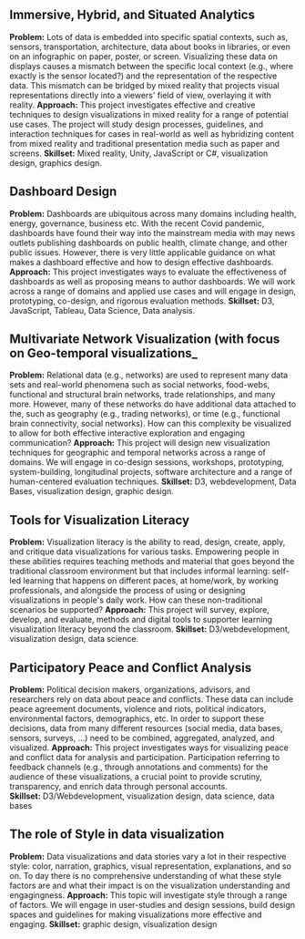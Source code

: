 ## Immersive, Hybrid, and Situated Analytics 
**Problem:** Lots of data is embedded into specific spatial contexts, such as, sensors, transportation, architecture, data about books in libraries, or even on an infographic on paper, poster, or screen. Visualizing these data on displays causes a mismatch between the specific local context (e.g., where exactly is the sensor located?) and the representation of the respective data. This mismatch can be bridged by mixed reality that projects visual representations directly into a viewers' field of view, overlaying it with reality. 
**Approach:** This project investigates effective and creative techniques to design visualizations in mixed reality for a range of potential use cases. The project will study design processes, guidelines, and interaction techniques for cases in real-world as well as hybridizing content from mixed reality and traditional presentation media such as paper and screens.
**Skillset:** Mixed reality, Unity, JavaScript or C#, visualization design, graphics design.

## Dashboard Design 
**Problem:** Dashboards are ubiquitous across many domains including health, energy, governance, business etc. With the recent Covid pandemic, dashboards have found their way into the mainstream media with may news outlets publishing dashboards on public health, climate change, and other public issues. However, there is very little applicable guidance on what makes a dashboard effective and how to design effective dashboards. 
**Approach:** This project investigates ways to evaluate the effectiveness of dashboards as well as proposing means to author dashboards. We will work across a range of domains and applied use cases and will engage in design, prototyping, co-design, and rigorous evaluation methods.
**Skillset:** D3, JavaScript, Tableau, Data Science, Data analysis. 

## Multivariate Network Visualization (with focus on Geo-temporal visualizations_ 
**Problem:** Relational data (e.g., networks) are used to represent many data sets and real-world phenomena such as social networks, food-webs, functional and structural brain networks, trade relationships, and many more. However, many of these networks do have additional data attached to the, such as geography (e.g., trading networks), or time (e.g., functional brain connectivity, social networks). How can this complexity be visualized to allow for both effective interactive exploration and engaging communication? 
**Approach:** This project will design new visualization techniques for geographic and temporal networks across a range of domains. We will engage in co-design sessions, workshops, prototyping, system-building, longitudinal projects, software architecture and a range of human-centered evaluation techniques. 
**Skillset:** D3, webdevelopment, Data Bases, visualization design, graphic design.

## Tools for Visualization Literacy 
**Problem:** Visualization literacy is the ability to read, design, create, apply, and critique data visualizations for various tasks. Empowering people in these abilities requires teaching methods and material that goes beyond the traditional classroom environment but that includes informal learning: self-led learning that happens on different paces, at home/work, by working professionals, and alongside the process of using or designing visualizations in people's daily work. How can these non-traditional scenarios be supported? 
**Approach:** This project will survey, explore, develop, and evaluate, methods and digital tools to supporter learning visualization literacy beyond the classroom. 
**Skillset:** D3/webdevelopment, visualization design, data science. 

## Participatory Peace and Conflict Analysis
**Problem:** Political decision makers, organizations, advisors, and researchers rely on data about peace and conflicts. These data can include peace agreement documents, violence and riots, political indicators, environmental factors, demographics, etc. In order to support these decisions, data from many different resources (social media, data bases, sensors, surveys, ...) need to be combined, aggregated, analyzed, and visualized. 
**Approach:** This project investigates ways for visualizing peace and conflict data for analysis and participation. Participation referring to feedback channels (e.g., through annotations and comments) for the audience of these visualizations, a crucial point to provide scrutiny, transparency, and enrich data through personal accounts.  
**Skillset:** D3/Webdevelopment, visualization design, data science, data bases

## The role of Style in data visualization 
**Problem:** Data visualizations and data stories vary a lot in their respective style: color, narration, graphics, visual representation, explanations, and so on. To day there is no comprehensive understanding of what these style factors are and what their impact is on the visualization understanding and engagingness. 
**Approach:** This topic will investigate style through a range of factors. We will engage in user-studies and design sessions, build design spaces and guidelines for making visualizations more effective and engaging.
**Skillset:** graphic design, visualization design

 
